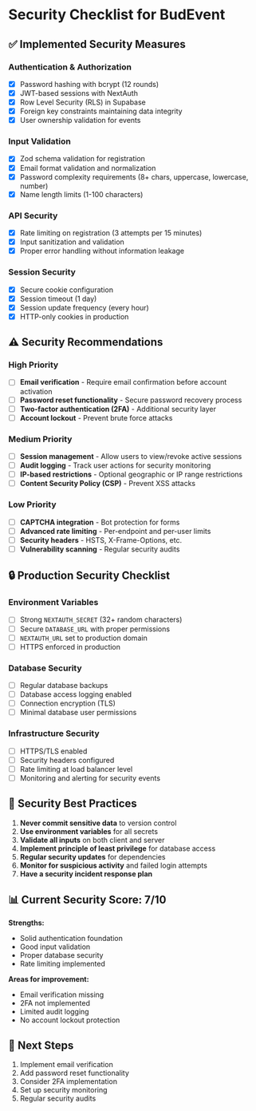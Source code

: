 # Security Checklist for BudEvent

## ✅ **Implemented Security Measures**

### Authentication & Authorization
- [x] Password hashing with bcrypt (12 rounds)
- [x] JWT-based sessions with NextAuth
- [x] Row Level Security (RLS) in Supabase
- [x] Foreign key constraints maintaining data integrity
- [x] User ownership validation for events

### Input Validation
- [x] Zod schema validation for registration
- [x] Email format validation and normalization
- [x] Password complexity requirements (8+ chars, uppercase, lowercase, number)
- [x] Name length limits (1-100 characters)

### API Security
- [x] Rate limiting on registration (3 attempts per 15 minutes)
- [x] Input sanitization and validation
- [x] Proper error handling without information leakage

### Session Security
- [x] Secure cookie configuration
- [x] Session timeout (1 day)
- [x] Session update frequency (every hour)
- [x] HTTP-only cookies in production

## ⚠️ **Security Recommendations**

### High Priority
- [ ] **Email verification** - Require email confirmation before account activation
- [ ] **Password reset functionality** - Secure password recovery process
- [ ] **Two-factor authentication (2FA)** - Additional security layer
- [ ] **Account lockout** - Prevent brute force attacks

### Medium Priority
- [ ] **Session management** - Allow users to view/revoke active sessions
- [ ] **Audit logging** - Track user actions for security monitoring
- [ ] **IP-based restrictions** - Optional geographic or IP range restrictions
- [ ] **Content Security Policy (CSP)** - Prevent XSS attacks

### Low Priority
- [ ] **CAPTCHA integration** - Bot protection for forms
- [ ] **Advanced rate limiting** - Per-endpoint and per-user limits
- [ ] **Security headers** - HSTS, X-Frame-Options, etc.
- [ ] **Vulnerability scanning** - Regular security audits

## 🔒 **Production Security Checklist**

### Environment Variables
- [ ] Strong `NEXTAUTH_SECRET` (32+ random characters)
- [ ] Secure `DATABASE_URL` with proper permissions
- [ ] `NEXTAUTH_URL` set to production domain
- [ ] HTTPS enforced in production

### Database Security
- [ ] Regular database backups
- [ ] Database access logging enabled
- [ ] Connection encryption (TLS)
- [ ] Minimal database user permissions

### Infrastructure Security
- [ ] HTTPS/TLS enabled
- [ ] Security headers configured
- [ ] Rate limiting at load balancer level
- [ ] Monitoring and alerting for security events

## 🚨 **Security Best Practices**

1. **Never commit sensitive data** to version control
2. **Use environment variables** for all secrets
3. **Validate all inputs** on both client and server
4. **Implement principle of least privilege** for database access
5. **Regular security updates** for dependencies
6. **Monitor for suspicious activity** and failed login attempts
7. **Have a security incident response plan**

## 📊 **Current Security Score: 7/10**

**Strengths:**
- Solid authentication foundation
- Good input validation
- Proper database security
- Rate limiting implemented

**Areas for improvement:**
- Email verification missing
- 2FA not implemented
- Limited audit logging
- No account lockout protection

## 🔄 **Next Steps**

1. Implement email verification
2. Add password reset functionality
3. Consider 2FA implementation
4. Set up security monitoring
5. Regular security audits
